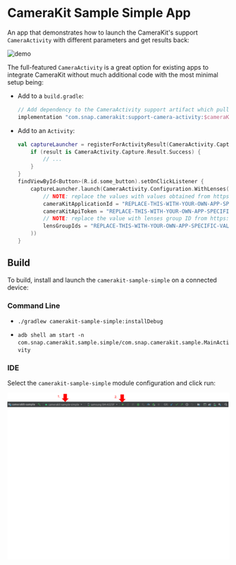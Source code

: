 # CameraKit Sample Simple App

An app that demonstrates how to launch the CameraKit's support `CameraActivity` with different parameters and get results back:

![demo](../.doc/sample_simple_demo.gif)

The full-featured `CameraActivity` is a great option for existing apps to integrate CameraKit without much additional code with the most minimal setup being:

- Add to a `build.gradle`:
    ```groovy
    // Add dependency to the CameraActivity support artifact which pulls all the other necessary dependencies
    implementation "com.snap.camerakit:support-camera-activity:$cameraKitVersion"
    ```
- Add to an `Activity`:
    ```kotlin
    val captureLauncher = registerForActivityResult(CameraActivity.Capture) { result ->
        if (result is CameraActivity.Capture.Result.Success) {
            // ...
        }
    }
    findViewById<Button>(R.id.some_button).setOnClickListener {
        captureLauncher.launch(CameraActivity.Configuration.WithLenses(
            // NOTE: replace the values with values obtained from https://kit.snapchat.com/manage
            cameraKitApplicationId = "REPLACE-THIS-WITH-YOUR-OWN-APP-SPECIFIC-VALUE",
            cameraKitApiToken = "REPLACE-THIS-WITH-YOUR-OWN-APP-SPECIFIC-VALUE",
            // NOTE: replace the value with lenses group ID from https://camera-kit.snapchat.com
            lensGroupIds = "REPLACE-THIS-WITH-YOUR-OWN-APP-SPECIFIC-VALUE"
        ))
    }
    ```

## Build

To build, install and launch the `camerakit-sample-simple` on a connected device:

### Command Line

- `./gradlew camerakit-sample-simple:installDebug`

- `adb shell am start -n com.snap.camerakit.sample.simple/com.snap.camerakit.sample.MainActivity`

### IDE

Select the `camerakit-sample-simple` module configuration and click run:

![run-android-studio](../.doc/sample_simple_run_android_studio.png)
